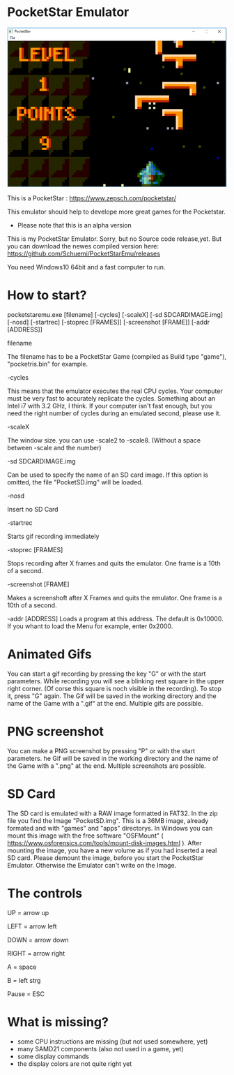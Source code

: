 # PocketStar Emulator


![PocketStarEmulator](https://raw.githubusercontent.com/Schuemi/PocketStarEmu/master/PocketStar.PNG)

This is a PocketStar : https://www.zepsch.com/pocketstar/

This emulator should help to develope more great games for the Pocketstar. 


- Please note that this is an alpha version

This is my PocketStar Emulator. Sorry, but no Source code release,yet. But you can download the newes compiled version here: https://github.com/Schuemi/PocketStarEmu/releases

You need Windows10 64bit and a fast computer to run.

# How to start?

pocketstaremu.exe [filename] [-cycles] [-scaleX] [-sd SDCARDIMAGE.img] [-nosd] [-startrec] [-stoprec [FRAMES]] [-screenshot [FRAME]] [-addr [ADDRESS]] 

filename 

  The filename has to be a PocketStar Game (compiled as Build type "game"),  "pocketris.bin" for example.
  
-cycles

  This means that the emulator executes the real CPU cycles. Your computer must be very fast to accurately replicate the cycles. Something about an Intel i7 with 3.2 GHz, I think. If your computer isn't fast enough, but you need the right number of cycles during an emulated second, please use it. 
  
 -scaleX
 
  The window size. you can use -scale2 to -scale8. (Without a space between -scale and the number)
  
  -sd SDCARDIMAGE.img
  
  Can be used to specify the name of an SD card image. If this option is omitted, the file "PocketSD.img" will be loaded.
  
  -nosd
  
  Insert no SD Card
  
  -startrec
  
  Starts gif recording immediately
  
  -stoprec [FRAMES]
  
  Stops recording after X frames and quits the emulator. One frame is a 10th of a second.
  
  -screenshot [FRAME]
  
  Makes a screenshoft after X Frames and quits the emulator. One frame is a 10th of a second.
  
  -addr [ADDRESS]
  Loads a program at this address. The default is 0x10000. If you whant to load the Menu for example, enter 0x2000.
  
  
  # Animated Gifs
  
 
 You can start a gif recording by pressing the key "G" or with the start parameters. While recording you will see a blinking rest square in the upper right corner. (Of corse this square is noch visible in the recording). To stop it, press "G" again. The Gif will be saved in the working directory and the name of the Game with a ".gif" at the end. Multiple gifs are possible.
 
 # PNG screenshot
 
 You can make a PNG screenshot by pressing "P" or with the start parameters. he Gif will be saved in the working directory and the name of the Game with a ".png" at the end. Multiple screenshots are possible.
  
  
  # SD Card
  
  The SD card is emulated with a RAW image formatted in FAT32. In the zip file you find the Image "PocketSD.img". This is a 36MB image, already formated and with "games" and "apps" directorys. In Windows you can mount this image with the free software "OSFMount" ( https://www.osforensics.com/tools/mount-disk-images.html ). After mounting the image, you have a new volume as if you had inserted a real SD card. Please demount the image, before you start the PocketStar Emulator. Otherwise the Emulator can't write on the Image.
  
  # The controls
  UP = arrow up
  
  LEFT = arrow left
  
  DOWN = arrow down
  
  RIGHT = arrow right
  
  A = space
  
  B = left strg
  
  Pause = ESC
  
  
  
  # What is missing?
  - some CPU instructions are missing (but not used somewhere, yet)
  - many SAMD21 components (also not used in a game, yet)
  - some display commands
  - the display colors are not quite right yet
  
  
